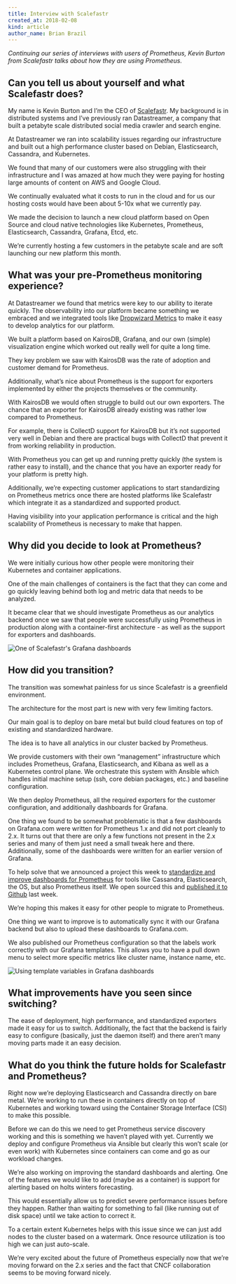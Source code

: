 ```yaml
---
title: Interview with Scalefastr
created_at: 2018-02-08
kind: article
author_name: Brian Brazil
---
```


*Continuing our series of interviews with users of Prometheus, Kevin Burton
from Scalefastr talks about how they are using Prometheus.*

## Can you tell us about yourself and what Scalefastr does?

My name is Kevin Burton and I’m the CEO of
[Scalefastr](https://www.scalefastr.io/).  My background is in distributed
systems and I’ve previously ran Datastreamer, a company that built a petabyte
scale distributed social media crawler and search engine.  

At Datastreamer we ran into scalability issues regarding our infrastructure and
built out a high performance cluster based on Debian, Elasticsearch, Cassandra,
and Kubernetes.  

We found that many of our customers were also struggling with their
infrastructure and I was amazed at how much they were paying for hosting large
amounts of content on AWS and Google Cloud.

We continually evaluated what it costs to run in the cloud and for us our
hosting costs would have been about 5-10x what we currently pay.  

We made the decision to launch a new cloud platform based on Open Source and
cloud native technologies like Kubernetes, Prometheus, Elasticsearch,
Cassandra, Grafana, Etcd, etc.

We’re currently hosting a few customers in the petabyte scale and are soft
launching our new platform this month.


## What was your pre-Prometheus monitoring experience?

At Datastreamer we found that metrics were key to our ability to iterate
quickly.  The observability into our platform became something we embraced and
we integrated tools like [Dropwizard
Metrics](http://metrics.dropwizard.io/4.0.0/) to make it easy to develop
analytics for our platform.

We built a platform based on KairosDB, Grafana, and our own (simple)
visualization engine which worked out really well for quite a long time.

They key problem we saw with KairosDB was the rate of adoption and customer
demand for Prometheus.  

Additionally, what’s nice about Prometheus is the support for exporters
implemented by either the projects themselves or the community.

With KairosDB we would often struggle to build out our own exporters.  The
chance that an exporter for KairosDB already existing was rather low compared
to Prometheus.  

For example, there is CollectD support for KairosDB but it’s not supported very
well in Debian and there are practical bugs with CollectD that prevent it from
working reliability in production.

With Prometheus you can get up and running pretty quickly (the system is rather
easy to install), and the chance that you have an exporter ready for your
platform is pretty high.

Additionally, we’re expecting customer applications to start standardizing on
Prometheus metrics once there are hosted platforms like Scalefastr which
integrate it as a standardized and supported product.

Having visibility into your application performance is critical and the high
scalability of Prometheus is necessary to make that happen.  


## Why did you decide to look at Prometheus?

We were initially curious how other people were monitoring their Kubernetes and
container applications.  

One of the main challenges of containers is the fact that they can come and go
quickly leaving behind both log and metric data that needs to be analyzed.

It became clear that we should investigate Prometheus as our analytics backend
once we saw that people were successfully using Prometheus in production along
with a container-first architecture - as well as the support for exporters and
dashboards.


![One of Scalefastr's Grafana dashboards](/assets/blog/2018-02-08/dashboard.png)

## How did you transition?

The transition was somewhat painless for us since Scalefastr is a greenfield
environment.  

The architecture for the most part is new with very few limiting factors.

Our main goal is to deploy on bare metal but build cloud features on top of
existing and standardized hardware.  

The idea is to have all analytics in our cluster backed by Prometheus.

We provide customers with their own “management” infrastructure which includes
Prometheus, Grafana, Elasticsearch, and Kibana as well as a Kubernetes control
plane.  We orchestrate this system with Ansible which handles initial machine
setup (ssh, core debian packages, etc.) and baseline configuration.  

We then deploy Prometheus, all the required exporters for the customer
configuration, and additionally dashboards for Grafana.

One thing we found to be somewhat problematic is that a few dashboards on
Grafana.com were written for Prometheus 1.x and did not port cleanly to 2.x.
It turns out that there are only a few functions not present in the 2.x series
and many of them just need a small tweak here and there.    Additionally, some
of the dashboards were written for an earlier version of Grafana. 

To help solve that we announced a project this week to [standardize and improve
dashboards for
Prometheus](https://www.scalefastr.io/single-post/2018/01/26/Scalefastr-Grafana-Dashboards-for-Prometheus-20-and-Grafana)
for tools like Cassandra, Elasticsearch, the OS, but also Prometheus itself.
We open sourced this and [published it to
Github](https://github.com/scalefastr/scalefastr-prometheus-grafana-dashboards)
last week. 

We’re hoping this makes it easy for other people to migrate to Prometheus.

One thing we want to improve is to automatically sync it with our Grafana
backend but also to upload these dashboards to Grafana.com.  

We also published our Prometheus configuration so that the labels work
correctly with our Grafana templates.  This allows you to have a pull down menu
to select more specific metrics like cluster name, instance name, etc.

![Using template variables in Grafana dashboards](/assets/blog/2018-02-08/templates.png)


## What improvements have you seen since switching?

The ease of deployment, high performance, and standardized exporters made it
easy for us to switch.  Additionally, the fact that the backend is fairly easy
to configure (basically, just the daemon itself) and there aren’t many moving
parts made it an easy decision.

## What do you think the future holds for Scalefastr and Prometheus?

Right now we’re deploying Elasticsearch and Cassandra directly on bare metal.
We’re working to run these in containers directly on top of Kubernetes and
working toward using the Container Storage Interface (CSI) to make this
possible.  

Before we can do this we need to get Prometheus service discovery working and
this is something we haven’t played with yet.  Currently we deploy and
configure Prometheus via Ansible but clearly this won’t scale (or even work)
with Kubernetes since containers can come and go as our workload changes.

We’re also working on improving the standard dashboards and alerting.  One of
the features we would like to add (maybe as a container) is support for
alerting based on holts winters forecasting.  

This would essentially allow us to predict severe performance issues before
they happen.  Rather than waiting for something to fail (like running out of
disk space) until we take action to correct it.  

To a certain extent Kubernetes helps with this issue since we can just add
nodes to the cluster based on a watermark.  Once resource utilization is too
high we can just auto-scale.  

We’re very excited about the future of Prometheus especially now that we’re
moving forward on the 2.x series and the fact that CNCF collaboration seems to
be moving forward nicely.

